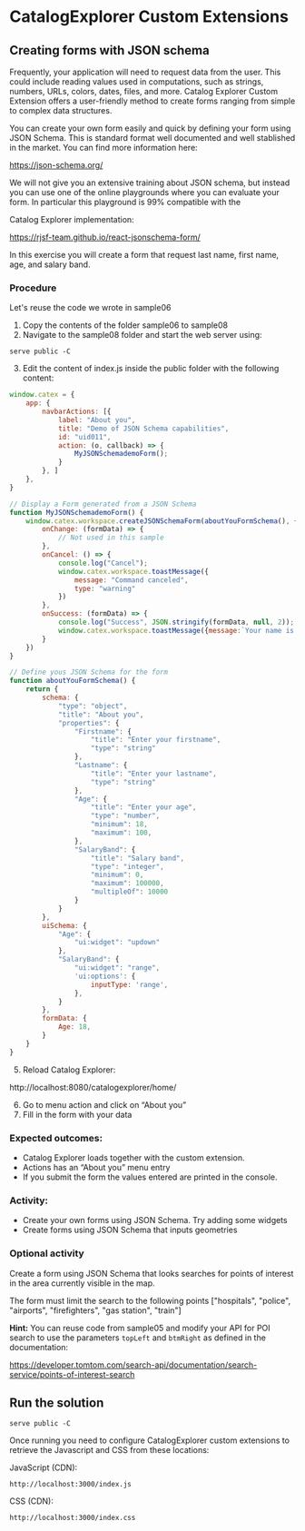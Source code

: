 # CatalogExplorer Custom Extensions
## Creating forms with JSON schema

Frequently, your application will need to request data from the user. This could include reading values
used in computations, such as strings, numbers, URLs, colors, dates, files, and more. Catalog Explorer
Custom Extension offers a user-friendly method to create forms ranging from simple to complex data
structures.

You can create your own form easily and quick by defining your form using JSON Schema. This is
standard format well documented and well stablished in the market. You can find more information here:

https://json-schema.org/

We will not give you an extensive training about JSON schema, but instead you can use one of the online
playgrounds where you can evaluate your form. In particular this playground is 99% compatible with the

Catalog Explorer implementation:

https://rjsf-team.github.io/react-jsonschema-form/

In this exercise you will create a form that request last name, first name, age, and salary band.


### Procedure

Let's reuse the code we wrote in sample06

1. Copy the contents of the folder sample06 to sample08
2. Navigate to the sample08 folder and start the web server using:
```shell
serve public -C
```
3. Edit the content of index.js inside the public folder with the following content:

```javascript
window.catex = {
    app: {
        navbarActions: [{
            label: "About you",
            title: "Demo of JSON Schema capabilities",
            id: "uid011",
            action: (o, callback) => {
                MyJSONSchemademoForm();
            }
        }, ]
    },
}

// Display a Form generated from a JSON Schema
function MyJSONSchemademoForm() {
    window.catex.workspace.createJSONSchemaForm(aboutYouFormSchema(), {
        onChange: (formData) => {
            // Not used in this sample
        },
        onCancel: () => {
            console.log("Cancel");
            window.catex.workspace.toastMessage({
                message: "Command canceled",
                type: "warning"
            })
        },
        onSuccess: (formData) => {
            console.log("Success", JSON.stringify(formData, null, 2));
            window.catex.workspace.toastMessage({message:`Your name is: ${formData.Firstname}`, type:"info"});
        }
    })
}

// Define yous JSON Schema for the form
function aboutYouFormSchema() {
    return {
        schema: {
            "type": "object",
            "title": "About you",
            "properties": {
                "Firstname": {
                    "title": "Enter your firstname",
                    "type": "string"
                },
                "Lastname": {
                    "title": "Enter your lastname",
                    "type": "string"
                },
                "Age": {
                    "title": "Enter your age",
                    "type": "number",
                    "minimum": 18,
                    "maximum": 100,
                },
                "SalaryBand": {
                    "title": "Salary band",
                    "type": "integer",
                    "minimum": 0,
                    "maximum": 100000,
                    "multipleOf": 10000
                }
            }
        },
        uiSchema: {
            "Age": {
                "ui:widget": "updown"
            },
            "SalaryBand": {
                "ui:widget": "range",
                'ui:options': {
                    inputType: 'range',
                },
            }
        },
        formData: {
            Age: 18,
        }
    }
}
```
5. Reload Catalog Explorer:

http://localhost:8080/catalogexplorer/home/

6. Go to menu action and click on “About you”
7. Fill in the form with your data

### Expected outcomes:
* Catalog Explorer loads together with the custom extension.
* Actions has an “About you” menu entry
* If you submit the form the values entered are printed in the console.

### Activity:
* Create your own forms using JSON Schema. Try adding some widgets
* Create forms using JSON Schema that inputs geometries 

### Optional activity
Create a form using JSON Schema that looks searches for points of interest in the area currently visible in the map. 

The form must limit the search to the following points ["hospitals", "police", "airports", "firefighters", "gas station", "train"]

<strong>Hint:</strong> You can reuse code from sample05 and modify your API for POI search to use the parameters `topLeft` and `btmRight` as defined in the documentation:

https://developer.tomtom.com/search-api/documentation/search-service/points-of-interest-search


## Run the solution

```shell
serve public -C
```

Once running you need to configure CatalogExplorer custom extensions to retrieve the Javascript and CSS from these locations:

JavaScript (CDN):
```
http://localhost:3000/index.js
```

CSS (CDN):
```
http://localhost:3000/index.css
```

